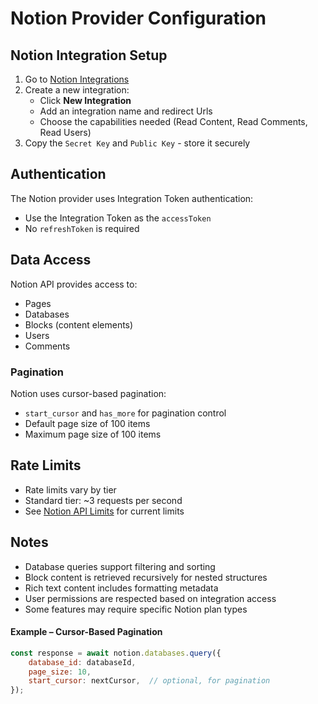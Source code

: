 # Notion Provider Configuration  

## Notion Integration Setup  

1. Go to [Notion Integrations](https://www.notion.so/my-integrations)  
2. Create a new integration:  
    - Click **New Integration**  
    - Add an integration name and redirect Urls    
    - Choose the capabilities needed (Read Content, Read Comments, Read Users)  
3. Copy the `Secret Key` and `Public Key` - store it securely  

## Authentication  

The Notion provider uses Integration Token authentication:  
- Use the Integration Token as the `accessToken`  
- No `refreshToken` is required  

## Data Access  

Notion API provides access to:  
- Pages  
- Databases  
- Blocks (content elements)  
- Users  
- Comments  

### Pagination  

Notion uses cursor-based pagination:  
- `start_cursor` and `has_more` for pagination control  
- Default page size of 100 items  
- Maximum page size of 100 items  

## Rate Limits  

- Rate limits vary by tier  
- Standard tier: ~3 requests per second  
- See [Notion API Limits](https://developers.notion.com/reference/request-limits) for current limits  

## Notes  

- Database queries support filtering and sorting  
- Block content is retrieved recursively for nested structures  
- Rich text content includes formatting metadata  
- User permissions are respected based on integration access  
- Some features may require specific Notion plan types  

#### Example – Cursor-Based Pagination  

```javascript
const response = await notion.databases.query({
    database_id: databaseId,
    page_size: 10,
    start_cursor: nextCursor,  // optional, for pagination
});
